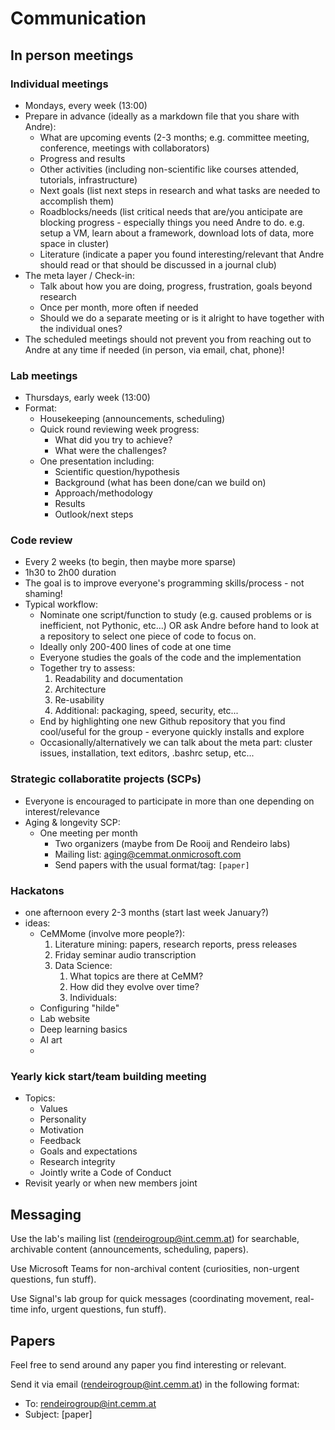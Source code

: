 # Communication

## In person meetings

### Individual meetings
 - Mondays, every week (13:00)
 - Prepare in advance (ideally as a markdown file that you share with Andre):
	 - What are upcoming events (2-3 months; e.g. committee meeting, conference, meetings with collaborators)
	 - Progress and results
	 - Other activities (including non-scientific like courses attended, tutorials, infrastructure)
	 - Next goals (list next steps in research and what tasks are needed to accomplish them)
	 - Roadblocks/needs (list critical needs that are/you anticipate are blocking progress - especially things you need Andre to do. e.g. setup a VM, learn about a framework, download lots of data, more space in cluster)
	 - Literature (indicate a paper you found interesting/relevant that Andre should read or that should be discussed in a journal club)
 - The meta layer / Check-in:
	 - Talk about how you are doing, progress, frustration, goals beyond research
	 - Once per month, more often if needed
	 - Should we do a separate meeting or is it alright to have together with the individual ones?
 - The scheduled meetings should not prevent you from reaching out to Andre at any time if needed (in person, via email, chat, phone)!

### Lab meetings
- Thursdays, early week (13:00)
- Format:
  - Housekeeping (announcements, scheduling)
  - Quick round reviewing week progress:
    - What did you try to achieve?
    - What were the challenges?
  - One presentation including:
    - Scientific question/hypothesis
    - Background (what has been done/can we build on)
    - Approach/methodology
    - Results
    - Outlook/next steps

### Code review
- Every 2 weeks (to begin, then maybe more sparse)
- 1h30 to 2h00 duration
- The goal is to improve everyone's programming skills/process - not shaming!
- Typical workflow:
	- Nominate one script/function to study (e.g. caused problems or is inefficient, not Pythonic, etc...) OR ask Andre before hand to look at a repository to select one piece of code to focus on.
	- Ideally only 200-400 lines of code at one time
	- Everyone studies the goals of the code and the implementation
	- Together try to assess:
		1. Readability and documentation
		2. Architecture
		3. Re-usability
		4. Additional: packaging, speed, security, etc...
	 - End by highlighting one new Github repository that you find cool/useful for the group - everyone quickly installs and explore
	 - Occasionally/alternatively we can talk about the meta part: cluster issues, installation, text editors, .bashrc setup, etc...

### Strategic collaboratite projects (SCPs)
- Everyone is encouraged to participate in more than one depending on interest/relevance
- Aging & longevity SCP:
  - One meeting per month
	- Two organizers (maybe from De Rooij and Rendeiro labs)
	- Mailing list: aging@cemmat.onmicrosoft.com
	- Send papers with the usual format/tag: `[paper]`

### Hackatons
- one afternoon every 2-3 months (start last week January?)
- ideas:
	- CeMMome (involve more people?):
		1. Literature mining: papers, research reports, press releases
		2. Friday seminar audio transcription
		3. Data Science:
			1. What topics are there at CeMM?
			2. How did they evolve over time?
			3. Individuals:
	 - Configuring "hilde"
	 - Lab website
	 - Deep learning basics
	 - AI art
	 - 

### Yearly kick start/team building meeting
- Topics:
	- Values
	- Personality
	- Motivation
	- Feedback
	- Goals and expectations
	- Research integrity
	- Jointly write a Code of Conduct
- Revisit yearly or when new members joint

## Messaging

Use the lab's mailing list (rendeirogroup@int.cemm.at) for searchable, archivable content (announcements, scheduling, papers).

Use Microsoft Teams for non-archival content (curiosities, non-urgent questions, fun stuff).

Use Signal's lab group for quick messages (coordinating movement, real-time info, urgent questions, fun stuff).

## Papers

Feel free to send around any paper you find interesting or relevant.

Send it via email (rendeirogroup@int.cemm.at) in the following format:
 - To: rendeirogroup@int.cemm.at
 - Subject: [paper] <title>
 - Body:
    <title>
    <url>
    <comment>
Fields with `<>` should be replaced with content.
      
## Lab retreats

## Social meetings and celebrations
